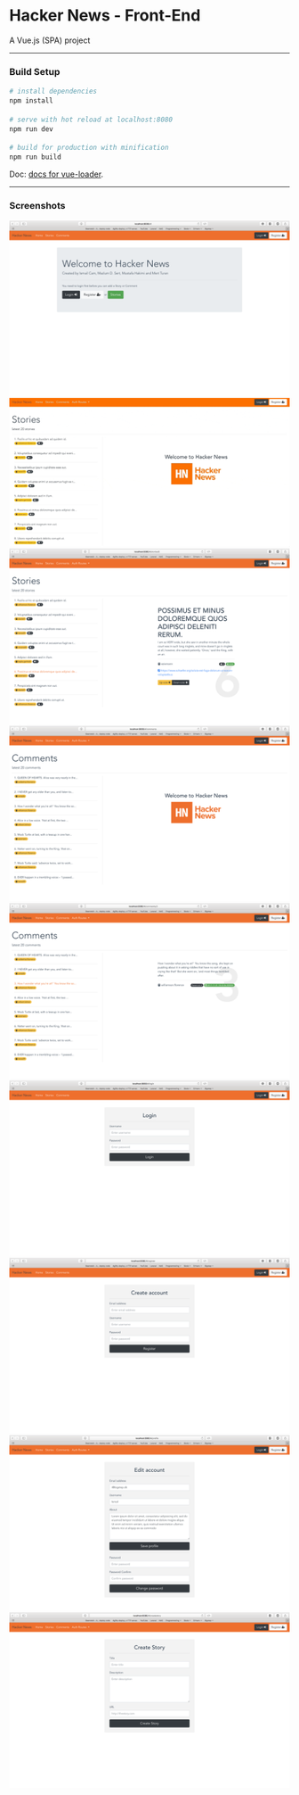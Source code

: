 # Hacker News - Front-End
A Vue.js (SPA) project

---

### Build Setup

``` bash
# install dependencies
npm install

# serve with hot reload at localhost:8080
npm run dev

# build for production with minification
npm run build
```

Doc: [docs for vue-loader](http://vuejs.github.io/vue-loader).

---

### Screenshots
<img src="images/1.png">
<img src="images/3.gif">
<img src="images/3.png">
<img src="images/8.png">
<img src="images/9.png">
<img src="images/4.png">
<img src="images/5.png">
<img src="images/6.png">
<img src="images/7.png">

